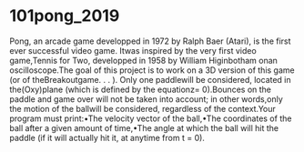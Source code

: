 # 101pong_2019
Pong, an arcade game developped in 1972 by Ralph Baer (Atari), is the first ever successful video game. Itwas inspired by the very first video game,Tennis for Two, developped in 1958 by William Higinbotham onan oscilloscope.The goal of this project is to work on a 3D version of this game (or of theBreakoutgame. . . ). Only one paddlewill be considered, located in the(Oxy)plane (which is defined by the equationz= 0).Bounces on the paddle and game over will not be taken into account; in other words,only the motion of the ballwill be considered, regardless of the context.Your program must print:•The velocity vector of the ball,•The coordinates of the ball after a given amount of time,•The angle at which the ball will hit the paddle (if it will actually hit it, at anytime from t = 0).
